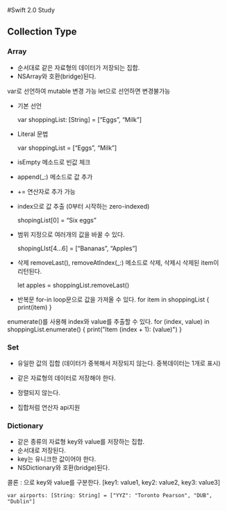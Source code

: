 #Swift 2.0 Study

## Collection Type

### Array
- 순서대로 같은 자료형의 데이터가 저장되는 집합.
- NSArray와 호환(bridge)된다.

var로 선언하여 mutable 변경 가능
let으로 선언하면 변경불가능 

- 기본 선언

    var shoppingList: [String] = [“Eggs”, “Milk”]

- Literal 문법

    var shoppingList = [“Eggs”, “Milk”]

- isEmpty 메소드로 빈값 체크
- append(_:) 메소드로 값 추가

- += 연산자로 추가 가능
- index으로 값 추출 (0부터 시작하는 zero-indexed)

    shopingList[0] = “Six eggs”

- 범위 지정으로 여러개의 값을 바꿀 수 있다.

   shopingLIst[4…6] = [“Bananas”, “Apples”]

- 삭제
removeLast(), removeAtIndex(_:) 메소드로 삭제, 삭제시 삭제된 item이 리턴된다.

    let apples = shoppingList.removeLast()

- 반복문
for-in loop문으로 값을 가져올 수 있다.
    for item in shoppingList {
		print(item)
    }

enumerate()를 사용해 index와 value를 추출할 수 있다.
    for (index, value) in shoppingList.enumerate()
    {
    print("Item \(index + 1): \(value)")
    }


### Set
- 유일한 값의 집합 (데이터가 중복해서 저장되지 않는다. 중복데이터는 1개로 표시)
- 같은 자료형의 데이터로 저장해야 한다.
- 정렬되지 않는다.

- 집합처럼 연산자 api지원

### Dictionary
- 같은 종류의 자료형  key와 value를 저장하는 집합.
- 순서대로 저장된다.
- key는 유니크한 값이어야 한다.
- NSDictionary와 호환(bridge)된다.
 
 
콜론 : 으로 key와 value를 구분한다.
[key1: value1, key2: value2, key3: value3]

    var airports: [String: String] = ["YYZ": "Toronto Pearson", "DUB", "Dublin"]
